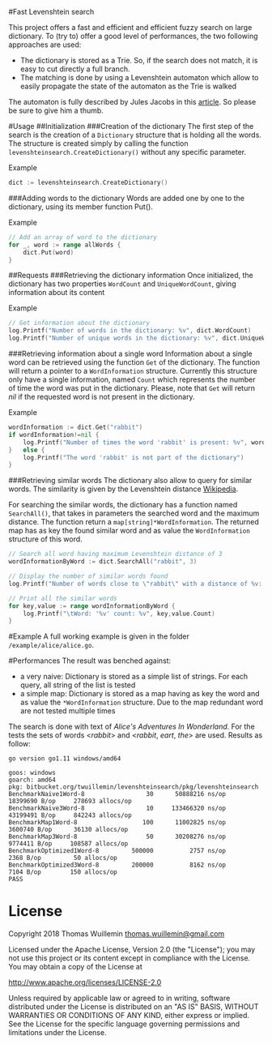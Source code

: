 #Fast Levenshtein search

This project offers a fast and efficient and efficient fuzzy search on large dictionary. To (try to) offer a good level 
of performances, the two following approaches are used:

* The dictionary is stored as a Trie. So, if the search does not match, it is easy to cut directly a full branch.
* The matching is done by using a Levenshtein automaton which allow to easily propagate the state of the automaton as 
the Trie is walked

The automaton is fully described by Jules Jacobs in this [article](https://julesjacobs.github.io/2015/06/17/disqus-levenshtein-simple-and-fast.html). So please be sure to give him a thumb.

#Usage
##Initialization
###Creation of the dictionary
The first step of the search is the creation of a `Dictionary` structure that is holding all the words. The structure is 
created simply by calling the function `levenshteinsearch.CreateDictionary()` without any specific parameter.

Example
```go
dict := levenshteinsearch.CreateDictionary()
```

###Adding words to the dictionary
Words are added one by one to the dictionary, using its member function Put().

Example
```go
// Add an array of word to the dictionary
for _, word := range allWords {
    dict.Put(word)
}
```

##Requests
###Retrieving the dictionary information
Once initialized, the dictionary has two properties `WordCount` and `UniqueWordCount`, giving information about its content

Example
```go
// Get information about the dictionary
log.Printf("Number of words in the dictionary: %v", dict.WordCount)
log.Printf("Number of unique words in the dictionary: %v", dict.UniqueWordCount)
```

###Retrieving information about a single word
Information about a single word can be retrieved using the function `Get` of the dictionary. The function will return a
pointer to a `WordInformation` structure. Currently this structure only have a single information, named `Count` which 
represents the number of time the word was put in the dictionary. Please, note that `Get` will return _nil_ if the 
requested word is not present in the dictionary.


Example
```go
wordInformation := dict.Get("rabbit")
if wordInformation!=nil {
    log.Printf("Number of times the word 'rabbit' is present: %v", wordInformation.Count)
}	else {
    log.Printf("The word 'rabbit' is not part of the dictionary")
}
```

###Retrieving similar words
The dictionary also allow to query for similar words. The similarity is given by the Levenshtein distance [Wikipedia](https://en.wikipedia.org/wiki/Levenshtein_distance).

For searching the similar words, the dictionary has a function named `SearchAll()`, that takes in parameters the searched 
word and the maximum distance. The function return a `map[string]*WordInformation`. The returned map has as key the found 
similar word and as value the `WordInformation` structure of this word.

```go
// Search all word having maximum Levenshtein distance of 3
wordInformationByWord := dict.SearchAll("rabbit", 3)

// Display the number of similar words found
log.Printf("Number of words close to \"rabbit\" with a distance of %v: %v", distance, len(wordInformationByWord))

// Print all the similar words
for key,value := range wordInformationByWord {
    log.Printf("\tWord: '%v' count: %v", key,value.Count)
}
```

#Example
A full working example is given in the folder `/example/alice/alice.go`.


#Performances
The result was benched against:

 * a very naive: Dictionary is stored as a simple list of strings. For each query, all string of the list is tested
 * a simple map: Dictionary is stored as a map having as key the word and as value the `*WordInformation` structure. Due 
 to the map redundant word are not tested multiple times

 The search is done with text of *Alice's Adventures In Wonderland*. For the tests the sets of words <_rabbit_> and 
 <_rabbit_, _eart_, _the_> are used. Results as follow:

```
go version go1.11 windows/amd64
```
```
goos: windows
goarch: amd64
pkg: bitbucket.org/twuillemin/levenshteinsearch/pkg/levenshteinsearch
BenchmarkNaive1Word-8       	      30	  50888216 ns/op	18399690 B/op	  278693 allocs/op
BenchmarkNaive3Word-8       	      10	 133466320 ns/op	43199491 B/op	  842243 allocs/op
BenchmarkMap1Word-8         	     100	  11002825 ns/op	 3600740 B/op	   36130 allocs/op
BenchmarkMap3Word-8         	      50	  30208276 ns/op	 9774411 B/op	  108587 allocs/op
BenchmarkOptimized1Word-8   	  500000	      2757 ns/op	    2368 B/op	      50 allocs/op
BenchmarkOptimized3Word-8   	  200000	      8162 ns/op	    7104 B/op	     150 allocs/op
PASS
```

# License

Copyright 2018 Thomas Wuillemin  <thomas.wuillemin@gmail.com>

Licensed under the Apache License, Version 2.0 (the "License");
you may not use this project or its content except in compliance with the License.
You may obtain a copy of the License at

http://www.apache.org/licenses/LICENSE-2.0

Unless required by applicable law or agreed to in writing, software
distributed under the License is distributed on an "AS IS" BASIS,
WITHOUT WARRANTIES OR CONDITIONS OF ANY KIND, either express or implied.
See the License for the specific language governing permissions and
limitations under the License.